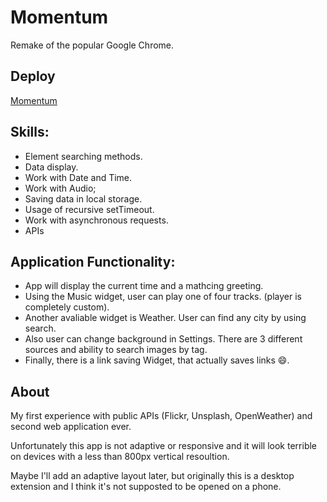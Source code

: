 # Momentum

Remake of the popular Google Chrome.

## Deploy
[Momentum](https://rolling-scopes-school.github.io/saratovkin-JSFE2021Q3/momentum/)

## Skills: 
- Element searching methods.
- Data display.
- Work with Date and Time.
- Work with Audio;
- Saving data in local storage.
- Usage of recursive setTimeout.
- Work with asynchronous requests.
- APIs

## Application Functionality:
- App will display the current time and a mathcing greeting.
- Using the Music widget, user can play one of four tracks. (player is completely custom).
- Another avaliable widget is Weather. User can find any city by using search.
- Also user can change background in Settings. There are 3 different sources and ability to search images by tag.
- Finally, there is a link saving Widget, that actually saves links 😄. 

## About

My first experience with public APIs (Flickr, Unsplash, OpenWeather) and second web application ever.

Unfortunately this app is not adaptive or responsive and it will look terrible on devices with a less than 800px vertical resoultion.

Maybe I'll add an adaptive layout later, but originally this is a desktop extension and I think it's not supposted to be opened on a phone.